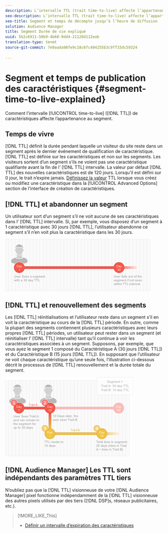 ```yaml
---
description: L’intervalle TTL (trait time-to-live) affecte l’appartenance au segment.
seo-description: L’intervalle TTL (trait time-to-live) affecte l’appartenance au segment.
seo-title: Segment et temps de décompte jusqu’à l’heure de diffusion
solution: Audience Manager
title: Segment Durée de vie expliqué
uuid: 5b2c6911-50b9-4b68-9dd4-21128d112eab
translation-type: tm+mt
source-git-commit: 7e9aada98fe9c18c6fc484255b3c9ff33dc59324

---
```



# Segment et temps de publication des caractéristiques {#segment-time-to-live-explained}

Comment l’intervalle [!UICONTROL time-to-live] ([!DNL TTL]) de caractéristiques affecte l’appartenance au segment.

<!-- segment-ttl-explained.xml -->

## Temps de vivre

[!DNL TTL] définit la durée pendant laquelle un visiteur du site reste dans un segment après le dernier événement de qualification de caractéristique. [!DNL TTL] est définie sur les caractéristiques et non sur les segments. Les visiteurs sortent d’un segment s’ils ne voient pas une caractéristique qualifiante avant la fin de l’ [!DNL TTL] intervalle. La valeur par défaut [!DNL TTL] des nouvelles caractéristiques est de 120 jours. Lorsqu’il est défini sur 0 jour, le trait n’expire jamais. [Définissez la valeur](../../features/traits/create-onboarded-rule-based-traits.md#set-expiration-interval) TTL lorsque vous créez ou modifiez une caractéristique dans la [!UICONTROL Advanced Options] section de l’interface de création de caractéristiques.

## [!DNL TTL] et abandonner un segment

Un utilisateur sort d’un segment s’il ne voit aucune de ses caractéristiques dans l’ [!DNL TTL] intervalle. Si, par exemple, vous disposez d’un segment à 1 caractéristique avec 30 jours [!DNL TTL], l’utilisateur abandonne ce segment s’il n’en voit plus la caractéristique dans les 30 jours.

![](assets/ttl_1.png)

## [!DNL TTL] et renouvellement des segments

Les [!DNL TTL] réinitialisations et l’utilisateur reste dans un segment s’il en voit la caractéristique au cours de la [!DNL TTL] période. En outre, comme la plupart des segments contiennent plusieurs caractéristiques avec leurs propres [!DNL TTL] périodes, un utilisateur peut rester dans un segment (et réinitialiser l’ [!DNL TTL] intervalle) tant qu’il continue à voir les caractéristiques associées à un segment. Supposons, par exemple, que vous ayez le segment 1 composé du Caractéristique A (30 jours [!DNL TTL]) et du Caractéristique B (15 jours [!DNL TTL]). En supposant que l’utilisateur ne voit chaque caractéristique qu’une seule fois, l’illustration ci-dessous décrit le processus de [!DNL TTL] renouvellement et la durée totale du segment.

![](assets/ttl_2.png)

## [!DNL Audience Manager] Les TTL sont indépendants des paramètres TTL tiers

N’oubliez pas que la [!DNL TTL] visionneuse de votre [!DNL Audience Manager] pixel fonctionne indépendamment de la [!DNL TTL] visionneuse des autres pixels utilisés par des tiers ([!DNL DSP]s, réseaux publicitaires, etc.).

>[!MORE_LIKE_This]
>
>* [Définir un intervalle d’expiration des caractéristiques](../../features/traits/create-onboarded-rule-based-traits.md#set-expiration-interval)

